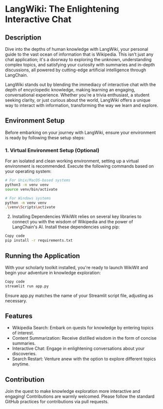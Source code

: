 
# LangWiki: The Enlightening Interactive Chat

## Description

Dive into the depths of human knowledge with LangWiki, your personal guide to the vast ocean of information that is Wikipedia. This isn't just any chat application; it's a doorway to exploring the unknown, understanding complex topics, and satisfying your curiosity with summaries and in-depth discussions, all powered by cutting-edge artificial intelligence through LangChain.

LangWiki stands out by blending the immediacy of interactive chat with the depth of encyclopedic knowledge, making learning an engaging, conversational experience. Whether you're a trivia enthusiast, a student seeking clarity, or just curious about the world, LangWiki offers a unique way to interact with information, transforming the way we learn and explore.

## Environment Setup

Before embarking on your journey with LangWiki, ensure your environment is ready by following these setup steps:

### 1. Virtual Environment Setup (Optional)

For an isolated and clean working environment, setting up a virtual environment is recommended. Execute the following commands based on your operating system:

```bash
# For Unix/MacOS-based systems
python3 -m venv venv
source venv/bin/activate
```
```bash
# For Windows systems
python -m venv venv
.\venv\Scripts\activate
```
2. Installing Dependencies
WikiWit relies on several key libraries to connect you with the wisdom of Wikipedia and the power of LangChain's AI. Install these dependencies using pip:

```bash
Copy code
pip install -r requirements.txt
```
## Running the Application
With your scholarly toolkit installed, you're ready to launch WikiWit and begin your adventure in knowledge exploration:

```bash
Copy code
streamlit run app.py
```
Ensure app.py matches the name of your Streamlit script file, adjusting as necessary.

## Features
- Wikipedia Search: Embark on quests for knowledge by entering topics of interest.
- Content Summarization: Receive distilled wisdom in the form of concise summaries.
- Interactive Chat: Engage in enlightening conversations about your discoveries.
- Search Restart: Venture anew with the option to explore different topics anytime.

 
## Contribution
Join the quest to make knowledge exploration more interactive and engaging! Contributions are warmly welcomed. Please follow the standard GitHub practices for contributions via pull requests.







